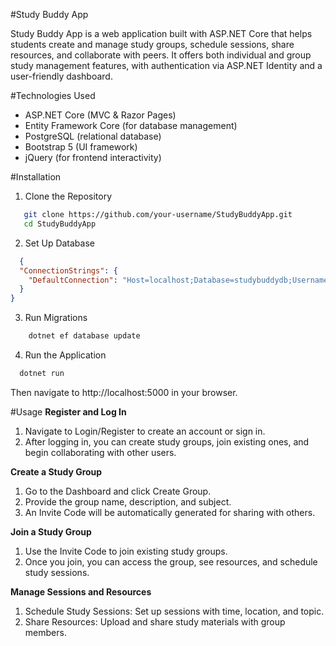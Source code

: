 #Study Buddy App

Study Buddy App is a web application built with ASP.NET Core that helps students create and manage study groups, schedule sessions, share resources, and collaborate with peers. It offers both individual and group study management features, with authentication via ASP.NET Identity and a user-friendly dashboard.

#Technologies Used

- ASP.NET Core (MVC & Razor Pages)
- Entity Framework Core (for database management)
- PostgreSQL (relational database)
- Bootstrap 5 (UI framework)
- jQuery (for frontend interactivity)

#Installation
1. Clone the Repository
```bash
   git clone https://github.com/your-username/StudyBuddyApp.git
   cd StudyBuddyApp
```
2. Set Up Database
```json
  {
  "ConnectionStrings": {
    "DefaultConnection": "Host=localhost;Database=studybuddydb;Username=yourusername;Password=yourpassword"
  }
}
```
3. Run Migrations
```bash
    dotnet ef database update
```
4. Run the Application
```bash
  dotnet run
```
Then navigate to http://localhost:5000 in your browser.

#Usage
**Register and Log In**
1. Navigate to Login/Register to create an account or sign in.
2. After logging in, you can create study groups, join existing ones, and begin collaborating with other users.

**Create a Study Group**
1. Go to the Dashboard and click Create Group.
2. Provide the group name, description, and subject.
3. An Invite Code will be automatically generated for sharing with others.

**Join a Study Group**
1. Use the Invite Code to join existing study groups.
2. Once you join, you can access the group, see resources, and schedule study sessions.

**Manage Sessions and Resources**
1. Schedule Study Sessions: Set up sessions with time, location, and topic.
2. Share Resources: Upload and share study materials with group members.




























